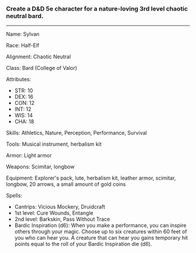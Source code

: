 ### Create a D&D 5e character for a nature-loving 3rd level chaotic neutral bard.

---

Name: Sylvan

Race: Half-Elf

Alignment: Chaotic Neutral

Class: Bard (College of Valor)

Attributes:
 * STR: 10
 * DEX: 16
 * CON: 12
 * INT: 12
 * WIS: 14
 * CHA: 18

Skills: Athletics, Nature, Perception, Performance, Survival

Tools: Musical instrument, herbalism kit

Armor: Light armor

Weapons: Scimitar, longbow

Equipment: Explorer's pack, lute, herbalism kit, leather armor, scimitar, longbow, 20 arrows, a small amount of gold coins

Spells:
 * Cantrips: Vicious Mockery, Druidcraft
 * 1st level: Cure Wounds, Entangle
 * 2nd level: Barkskin, Pass Without Trace
 * Bardic Inspiration (d6): When you make a performance, you can inspire others through your magic. Choose up to six creatures within 60 feet of you who can hear you. A creature that can hear you gains temporary hit points equal to the roll of your Bardic Inspiration die (d6).
